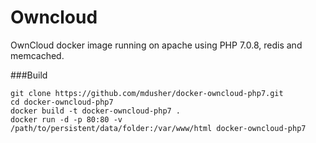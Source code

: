 # Owncloud

OwnCloud docker image running on apache using PHP 7.0.8, redis and memcached.

###Build
```
git clone https://github.com/mdusher/docker-owncloud-php7.git
cd docker-owncloud-php7
docker build -t docker-owncloud-php7 .
docker run -d -p 80:80 -v /path/to/persistent/data/folder:/var/www/html docker-owncloud-php7
```

